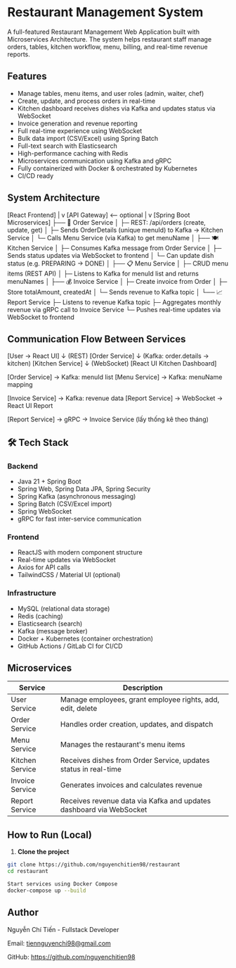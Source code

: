 # Restaurant Management System

A full-featured Restaurant Management Web Application built with Microservices Architecture. The system helps restaurant staff manage orders, tables, kitchen workflow, menu, billing, and real-time revenue reports.

## Features

- Manage tables, menu items, and user roles (admin, waiter, chef)
- Create, update, and process orders in real-time
- Kitchen dashboard receives dishes via Kafka and updates status via WebSocket
- Invoice generation and revenue reporting
- Full real-time experience using WebSocket
- Bulk data import (CSV/Excel) using Spring Batch
- Full-text search with Elasticsearch
- High-performance caching with Redis
- Microservices communication using Kafka and gRPC
- Fully containerized with Docker & orchestrated by Kubernetes
- CI/CD ready

##  System Architecture
[React Frontend]
|
v
[API Gateway]  <-- optional
|
v
[Spring Boot Microservices]
├── 🧾 Order Service
│    ├─ REST: /api/orders (create, update, get)
│    ├─ Sends OrderDetails (unique menuId) to Kafka → Kitchen Service
│    └─ Calls Menu Service (via Kafka) to get menuName
│
├── 🍽️ Kitchen Service
│    ├─ Consumes Kafka message from Order Service
│    ├─ Sends status updates via WebSocket to frontend
│    └─ Can update dish status (e.g. PREPARING → DONE)
│
├── 📋 Menu Service
│    ├─ CRUD menu items (REST API)
│    ├─ Listens to Kafka for menuId list and returns menuNames
│
├── 💰 Invoice Service
│    ├─ Create invoice from Order
│    ├─ Store totalAmount, createdAt
│    └─ Sends revenue to Kafka topic
│
└── 📈 Report Service
├─ Listens to revenue Kafka topic
├─ Aggregates monthly revenue via gRPC call to Invoice Service
└─ Pushes real-time updates via WebSocket to frontend

## Communication Flow Between Services
[User → React UI]
↓ (REST)
[Order Service]
↓ (Kafka: order.details → kitchen)
[Kitchen Service]
↓ (WebSocket)
[React UI Kitchen Dashboard]

[Order Service]
→ Kafka: menuId list
[Menu Service]
→ Kafka: menuName mapping

[Invoice Service]
→ Kafka: revenue data
[Report Service]
→ WebSocket → React UI Report

[Report Service]
→ gRPC → Invoice Service (lấy thống kê theo tháng)

## 🛠️ Tech Stack

### Backend
- Java 21 + Spring Boot
- Spring Web, Spring Data JPA, Spring Security
- Spring Kafka (asynchronous messaging)
- Spring Batch (CSV/Excel import)
- Spring WebSocket
- gRPC for fast inter-service communication

### Frontend
- ReactJS with modern component structure
- Real-time updates via WebSocket
- Axios for API calls
- TailwindCSS / Material UI (optional)

### Infrastructure
- MySQL (relational data storage)
- Redis (caching)
- Elasticsearch (search)
- Kafka (message broker)
- Docker + Kubernetes (container orchestration)
- GitHub Actions / GitLab CI for CI/CD

## Microservices

| Service         | Description                                                         |
|-----------------|---------------------------------------------------------------------|
| User Service    | Manage employees, grant employee rights, add, edit, delete          |
| Order Service   | Handles order creation, updates, and dispatch                       |
| Menu Service    | Manages the restaurant's menu items                                 |
| Kitchen Service | Receives dishes from Order Service, updates status in real-time     |
| Invoice Service | Generates invoices and calculates revenue                           |
| Report Service  | Receives revenue data via Kafka and updates dashboard via WebSocket |

## How to Run (Local)

1. **Clone the project**

```bash
git clone https://github.com/nguyenchitien98/restaurant
cd restaurant

Start services using Docker Compose
docker-compose up --build

```

## Author
Nguyễn Chí Tiến - Fullstack Developer

Email: tiennguyenchi98@gmail.com

GitHub: https://github.com/nguyenchitien98
